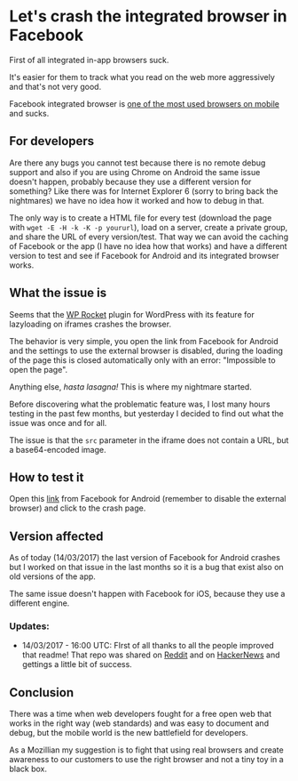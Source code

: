 # Let's crash the integrated browser in Facebook

First of all integrated in-app browsers suck. 

It's easier for them to track what you read on the web more aggressively and that's not very good.  

Facebook integrated browser is [one of the most used browsers on mobile](https://twitter.com/auchenberg/status/834894652775923712?s=09) and sucks.

## For developers

Are there any bugs you cannot test because there is no remote debug support and also if you are using Chrome on Android the same issue doesn't happen, probably because they use a different version for something? Like there was for Internet Explorer 6 (sorry to bring back the nightmares) we have no idea how it worked and how to debug in that.  

The only way is to create a HTML file for every test (download the page with `wget -E -H -k -K -p yoururl`), load on a server, create a private group, and share the URL of every version/test. That way we can avoid the caching of Facebook or the app (I have no idea how that works) and have a different version to test and see if Facebook for Android and its integrated browser works.

## What the issue is

Seems that the [WP Rocket](https://wp-rocket.me/) plugin for WordPress with its feature for lazyloading on iframes crashes the browser.  

The behavior is very simple, you open the link from Facebook for Android and the settings to use the external browser is disabled, during the loading of the page this is closed automatically only with an error: "Impossible to open the page".

Anything else, *hasta lasagna!* This is where my nightmare started.  

Before discovering what the problematic feature was, I lost many hours testing in the past few months, but yesterday I decided to find out what the issue was once and for all.

The issue is that the `src` parameter in the iframe does not contain a URL, but a base64-encoded image.

## How to test it

Open this [link](https://www.facebook.com/Mte90/posts/10212614660344107) from Facebook for Android (remember to disable the external browser) and click to the crash page.

## Version affected

As of today (14/03/2017) the last version of Facebook for Android crashes but I worked on that issue in the last months so it is a bug that exist also on old versions of the app.  

The same issue doesn't happen with Facebook for iOS, because they use a different engine.

### Updates:

* 14/03/2017 - 16:00 UTC: FIrst of all thanks to all the people improved that readme! That repo was shared on [Reddit](https://www.reddit.com/r/webdev/comments/5zbb2d/lets_crash_the_integrated_browser_in_facebook_for/) and on [HackerNews](https://news.ycombinator.com/item?id=13867227) and gettings a little bit of success.

## Conclusion

There was a time when web developers fought for a free open web that works in the right way (web standards) and was easy to document and debug, but the mobile world is the new battlefield for developers.  

As a Mozillian my suggestion is to fight that using real browsers and create awareness to our customers to use the right browser and not a tiny toy in a black box.
